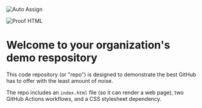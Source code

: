 ![Auto Assign](https://github.com/PayNVoice/demo-repository/actions/workflows/auto-assign.yml/badge.svg)

![Proof HTML](https://github.com/PayNVoice/demo-repository/actions/workflows/proof-html.yml/badge.svg)

# Welcome to your organization's demo respository
This code repository (or "repo") is designed to demonstrate the best GitHub has to offer with the least amount of noise.

The repo includes an `index.html` file (so it can render a web page), two GitHub Actions workflows, and a CSS stylesheet dependency.
